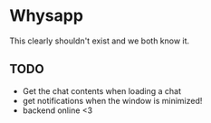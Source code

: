 # Whysapp

This clearly shouldn't exist and we both know it.

## TODO

- Get the chat contents when loading a chat
- get notifications when the window is minimized!
- backend online <3

